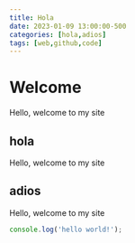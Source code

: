 ```yaml
---
title: Hola
date: 2023-01-09 13:00:00-500
categories: [hola,adios]
tags: [web,github,code]
---
```


# Welcome

Hello, welcome to my site

## hola

Hello, welcome to my site
## adios

Hello, welcome to my site

```javascript
console.log('hello world!');
```